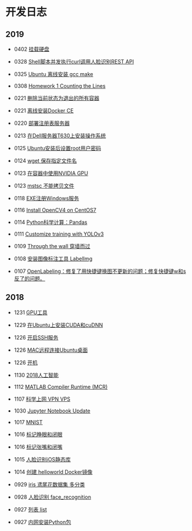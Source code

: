 # 开发日志

## 2019
* 0402 [挂载硬盘](https://github.com/wang-junjian/learn-linux/blob/master/mount-harddisk.md)

* 0328 [Shell脚本并发执行curl调用人脸识别REST API](2019/parallel_execute_curl.md)
* 0325 [Ubuntu 离线安装 gcc make](2019/ubuntu_offline_gcc_make.md)
* 0308 [Homework 1 Counting the Lines](2019/Homework1-CountingtheLines)

* 0221 [删除当前状态为退出的所有容器](https://github.com/wang-junjian/learn-docker/blob/master/docker_command.md)
* 0221 [离线安装Docker CE](https://github.com/wang-junjian/learn-docker/blob/master/install_docker_ce.md)
* 0220 [部署注册表服务器](https://github.com/wang-junjian/learn-docker/blob/master/deploy-a-registry-server.md)
* 0213 [在Dell服务器T630上安装操作系统](2019/install_os_in_dell_server_with_t630.md)

* 0125 [Ubuntu安装后设置root用户密码](2019/ubuntu_after_installation_set_root_password.md)
* 0124 [wget 保存指定文件名](2019/wget_save_filename.md)
* 0123 [在容器中使用NVIDIA GPU](https://github.com/wang-junjian/learn-ai/blob/master/deep-learning-environment-configuration/use_nvidia_gpu_in_container.md)
* 0123 [mstsc 不能拷贝文件](2019/mstsc_does_not_copy_files.md)
* 0118 [EXE注册Windows服务](2019/exe_register_windows_service.md)
* 0116 [Install OpenCV4 on CentOS7](https://github.com/wang-junjian/learn-opencv/blob/master/install.md)
* 0114 [Python科学计算：Pandas](https://github.com/wang-junjian/geektime/blob/master/数据分析实战/05_pandas.ipynb)
* 0111 [Customize training with YOLOv3](https://github.com/wang-junjian/customize-training-with-yolov3)
* 0109 [Through the wall 穿墙而过](https://github.com/wang-junjian/through-the-wall)
* 0108 [安装图像标注工具 LabelImg](https://github.com/wang-junjian/learn-ai/blob/master/deep-learning-environment-configuration/install-image-annotation-tool-labelimg.md)
* 0107 [OpenLabeling：修复了用快捷键换图不更新的问题；修复快捷键w和s反了的问题。](https://github.com/wang-junjian/OpenLabeling)

## 2018
* 1231 [GPU工具](https://github.com/wang-junjian/learn-ai/blob/master/deep-learning-environment-configuration/gpu-tools.md)
* 1229 [在Ubuntu上安装CUDA和cuDNN](https://github.com/wang-junjian/learn-ai/blob/master/deep-learning-environment-configuration/ubuntu-install-cuda-cudnn.md)
* 1226 [开启SSH服务](https://github.com/wang-junjian/learn-linux/blob/master/open-ssh-service.md)
* 1226 [MAC远程连接Ubuntu桌面](https://github.com/wang-junjian/learn-linux/blob/master/mac-remote-connection-ubuntu-desktop.md)
* 1226 [开机](https://github.com/wang-junjian/learn-linux/blob/master/shutdown.md)

* 1130 [2018人工智能](2018/ai.md)
* 1112 [MATLAB Compiler Runtime (MCR)](2018/mcr.md)
* 1107 [科学上网 VPN VPS](2018/science-online.md)

* 1030 [Jupyter Notebook Update](2018/jupyter-notebook-update.md)
* 1017 [MNIST](http://nbviewer.jupyter.org/github/wang-junjian/development-log/blob/master/2018/mnist.ipynb)
* 1016 [标记睁眼和闭眼](http://nbviewer.jupyter.org/github/wang-junjian/learn-python/blob/master/python_in_action/apply/open_eye_close_eye.ipynb)
* 1016 [标记张嘴和闭嘴](http://nbviewer.jupyter.org/github/wang-junjian/learn-python/blob/master/python_in_action/apply/open_mouth_close_mouth.ipynb)
* 1015 [人脸识别iOS静态库](http://nbviewer.jupyter.org/github/wang-junjian/face-recognition-services/blob/master/face_recognition_ios_static.ipynb)
* 1014 [创建 helloworld Docker镜像](https://github.com/wang-junjian/learn-docker/blob/master/helloworld.md)

* 0929 [iris 鸢尾花数据集 多分类](http://nbviewer.jupyter.org/github/wang-junjian/deep-learning-with-python/blob/master/iris.ipynb)
* 0928 [人脸识别 face_recognition](http://nbviewer.jupyter.org/github/wang-junjian/learn-python/blob/master/python_in_action/packages/face_recognition.ipynb)
* 0927 [列表 list](http://nbviewer.jupyter.org/github/wang-junjian/learn-python/blob/master/python_in_action/type/list.ipynb)
* 0927 [内网安装Python包](2018/intranet-installation-python-package.md)
